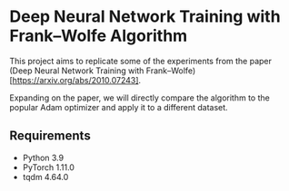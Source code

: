 # Deep Neural Network Training with Frank–Wolfe Algorithm
This project aims to replicate some of the experiments from the paper (Deep Neural Network Training with Frank–Wolfe)[https://arxiv.org/abs/2010.07243].

Expanding on the paper, we will directly compare the algorithm to the popular Adam optimizer and apply it to a different dataset.

## Requirements
- Python 3.9
- PyTorch 1.11.0
- tqdm 4.64.0